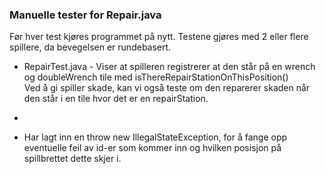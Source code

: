 ### **Manuelle tester for Repair.java**
Før hver test kjøres programmet på nytt.
Testene gjøres med 2 eller flere spillere, da bevegelsen er rundebasert.

* RepairTest.java - Viser at spilleren registrerer at den står på en wrench og doubleWrench tile med isThereRepairStationOnThisPosition() \
  Ved å gi spiller skade, kan vi også teste om den reparerer skaden når den står i en tile hvor det er en repairStation.

* 
* Har lagt inn en throw new IllegalStateException, for å fange opp eventuelle feil av id-er som
  kommer inn og hvilken posisjon på spillbrettet dette skjer i.